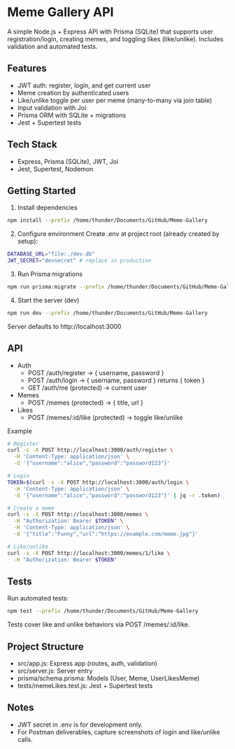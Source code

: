 # Meme Gallery API

A simple Node.js + Express API with Prisma (SQLite) that supports user registration/login, creating memes, and toggling likes (like/unlike). Includes validation and automated tests.

## Features
- JWT auth: register, login, and get current user
- Meme creation by authenticated users
- Like/unlike toggle per user per meme (many-to-many via join table)
- Input validation with Joi
- Prisma ORM with SQLite + migrations
- Jest + Supertest tests

## Tech Stack
- Express, Prisma (SQLite), JWT, Joi
- Jest, Supertest, Nodemon

## Getting Started
1) Install dependencies
```bash path=null start=null
npm install --prefix /home/thunder/Documents/GitHub/Meme-Gallery
```

2) Configure environment
Create .env at project root (already created by setup):
```bash path=null start=null
DATABASE_URL="file:./dev.db"
JWT_SECRET="devsecret" # replace in production
```

3) Run Prisma migrations
```bash path=null start=null
npm run prisma:migrate --prefix /home/thunder/Documents/GitHub/Meme-Gallery
```

4) Start the server (dev)
```bash path=null start=null
npm run dev --prefix /home/thunder/Documents/GitHub/Meme-Gallery
```
Server defaults to http://localhost:3000

## API
- Auth
  - POST /auth/register → { username, password }
  - POST /auth/login → { username, password } returns { token }
  - GET /auth/me (protected) → current user
- Memes
  - POST /memes (protected) → { title, url }
- Likes
  - POST /memes/:id/like (protected) → toggle like/unlike

Example
```bash path=null start=null
# Register
curl -s -X POST http://localhost:3000/auth/register \
  -H 'Content-Type: application/json' \
  -d '{"username":"alice","password":"password123"}'

# Login
TOKEN=$(curl -s -X POST http://localhost:3000/auth/login \
  -H 'Content-Type: application/json' \
  -d '{"username":"alice","password":"password123"}' | jq -r .token)

# Create a meme
curl -s -X POST http://localhost:3000/memes \
  -H "Authorization: Bearer $TOKEN" \
  -H 'Content-Type: application/json' \
  -d '{"title":"Funny","url":"https://example.com/meme.jpg"}'

# Like/unlike
curl -s -X POST http://localhost:3000/memes/1/like \
  -H "Authorization: Bearer $TOKEN"
```

## Tests
Run automated tests:
```bash path=null start=null
npm test --prefix /home/thunder/Documents/GitHub/Meme-Gallery
```
Tests cover like and unlike behaviors via POST /memes/:id/like.

## Project Structure
- src/app.js: Express app (routes, auth, validation)
- src/server.js: Server entry
- prisma/schema.prisma: Models (User, Meme, UserLikesMeme)
- tests/memeLikes.test.js: Jest + Supertest tests

## Notes
- JWT secret in .env is for development only.
- For Postman deliverables, capture screenshots of login and like/unlike calls.
